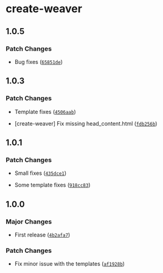 # create-weaver

## 1.0.5

### Patch Changes

- Bug fixes ([`65851de`](https://github.com/greatsquare0/thy-weaver/commit/65851de881ac2e0129030a55444b4a12c9efe0c1))

## 1.0.3

### Patch Changes

- Template fixes ([`4506aab`](https://github.com/greatsquare0/thy-weaver/commit/4506aab2e3164d91e97b485e392dd3372c3906ff))

- [create-weaver] Fix missing head_content.html ([`fdb256b`](https://github.com/greatsquare0/thy-weaver/commit/fdb256b1103247bb6b28030b70b9a1b3803d4210))

## 1.0.1

### Patch Changes

- Small fixes ([`435dce1`](https://github.com/greatsquare0/thy-weaver/commit/435dce1e4d2458615fcbd4aacb58851f5c9c64be))

- Some template fixes ([`918cc83`](https://github.com/greatsquare0/thy-weaver/commit/918cc831d7b63a28cfda40c489556ba37241ea94))

## 1.0.0

### Major Changes

- First release ([`4b2afa7`](https://github.com/greatsquare0/thy-weaver/commit/4b2afa798a11d921e8501111e5d88a272f0eaa20))

### Patch Changes

- Fix minor issue with the templates ([`af1928b`](https://github.com/greatsquare0/thy-weaver/commit/af1928b5bb604c1236c8ad99763adba8608c0aa4))
